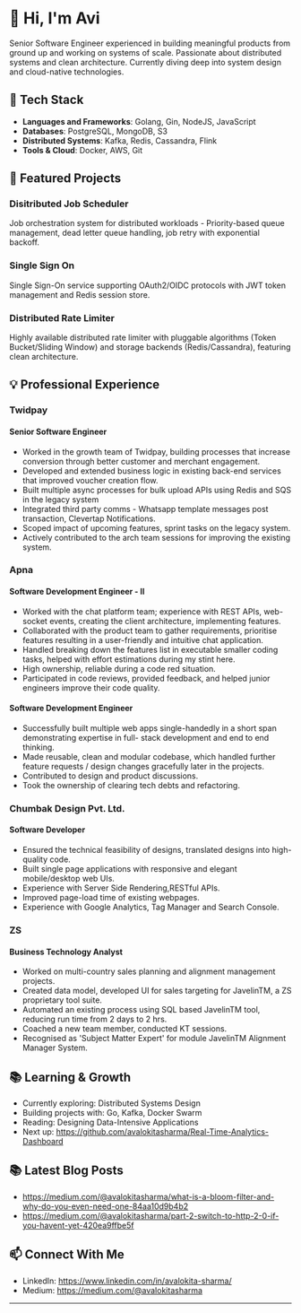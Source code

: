 # 👋 Hi, I'm Avi

Senior Software Engineer experienced in building meaningful products from ground up and working on systems of scale. Passionate about distributed systems and clean architecture. Currently diving deep into system design and cloud-native technologies.

## 🔧 Tech Stack
- **Languages and Frameworks**: Golang, Gin, NodeJS, JavaScript
- **Databases**: PostgreSQL, MongoDB, S3
- **Distributed Systems**: Kafka, Redis, Cassandra, Flink
- **Tools & Cloud**: Docker, AWS, Git

## 🚀 Featured Projects

### Disitributed Job Scheduler
Job orchestration system for distributed workloads - Priority-based queue management, dead letter queue handling, job retry with exponential backoff.

### Single Sign On
Single Sign-On service supporting OAuth2/OIDC protocols with JWT token management and Redis session store.

### Distributed Rate Limiter
Highly available distributed rate limiter with pluggable algorithms (Token Bucket/Sliding Window) and storage backends (Redis/Cassandra), featuring clean architecture.

## 💡 Professional Experience

### Twidpay
#### Senior Software Engineer
- Worked in the growth team of Twidpay, building processes that increase conversion through better customer and merchant engagement.
- Developed and extended business logic in existing back-end services that improved voucher creation flow.
- Built multiple async processes for bulk upload APIs using Redis and SQS in the legacy system
- Integrated third party comms - Whatsapp template messages post transaction, Clevertap Notifications.
- Scoped impact of upcoming features, sprint tasks on the legacy system.
- Actively contributed to the arch team sessions for improving the existing system.

### Apna
#### Software Development Engineer - II
- Worked with the chat platform team; experience with REST APIs, web-socket events, creating the client architecture, implementing features.
- Collaborated with the product team to gather requirements, prioritise features resulting in a user-friendly and intuitive chat application.
- Handled breaking down the features list in executable smaller coding tasks, helped with effort estimations during my stint here.
- High ownership, reliable during a code red situation.
- Participated in code reviews, provided feedback, and helped junior engineers improve their code quality.

#### Software Development Engineer
- Successfully built multiple web apps single-handedly in a short span demonstrating expertise in full- stack development and end to end thinking.
- Made reusable, clean and modular codebase, which handled further feature requests / design changes gracefully later in the projects.
- Contributed to design and product discussions.
- Took the ownership of clearing tech debts and refactoring.

### Chumbak Design Pvt. Ltd.
#### Software Developer
- Ensured the technical feasibility of designs, translated designs into high-quality code.
- Built single page applications with responsive and elegant mobile/desktop web UIs.
- Experience with Server Side Rendering,RESTful APIs.
- Improved page-load time of existing webpages.
- Experience with Google Analytics, Tag Manager and Search Console.

### ZS
#### Business Technology Analyst
- Worked on multi-country sales planning and alignment management projects.
- Created data model, developed UI for sales targeting for JavelinTM, a ZS proprietary tool suite.
- Automated an existing process using SQL based JavelinTM tool, reducing run time from 2 days to 2 hrs.
- Coached a new team member, conducted KT sessions.
- Recognised as 'Subject Matter Expert' for module JavelinTM Alignment Manager System.

## 📚 Learning & Growth
- Currently exploring: Distributed Systems Design
- Building projects with: Go, Kafka, Docker Swarm
- Reading: Designing Data-Intensive Applications
- Next up: https://github.com/avalokitasharma/Real-Time-Analytics-Dashboard

## 📚 Latest Blog Posts
- https://medium.com/@avalokitasharma/what-is-a-bloom-filter-and-why-do-you-even-need-one-84aa10d9b4b2
- https://medium.com/@avalokitasharma/part-2-switch-to-http-2-0-if-you-havent-yet-420ea9ffbe5f

## 📫 Connect With Me
- LinkedIn: https://www.linkedin.com/in/avalokita-sharma/
- Medium: https://medium.com/@avalokitasharma

---
